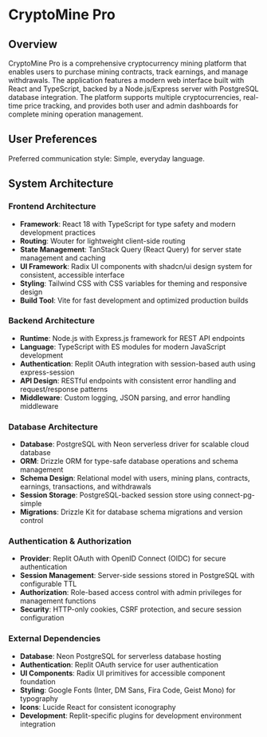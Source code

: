 # CryptoMine Pro

## Overview

CryptoMine Pro is a comprehensive cryptocurrency mining platform that enables users to purchase mining contracts, track earnings, and manage withdrawals. The application features a modern web interface built with React and TypeScript, backed by a Node.js/Express server with PostgreSQL database integration. The platform supports multiple cryptocurrencies, real-time price tracking, and provides both user and admin dashboards for complete mining operation management.

## User Preferences

Preferred communication style: Simple, everyday language.

## System Architecture

### Frontend Architecture
- **Framework**: React 18 with TypeScript for type safety and modern development practices
- **Routing**: Wouter for lightweight client-side routing
- **State Management**: TanStack Query (React Query) for server state management and caching
- **UI Framework**: Radix UI components with shadcn/ui design system for consistent, accessible interface
- **Styling**: Tailwind CSS with CSS variables for theming and responsive design
- **Build Tool**: Vite for fast development and optimized production builds

### Backend Architecture
- **Runtime**: Node.js with Express.js framework for REST API endpoints
- **Language**: TypeScript with ES modules for modern JavaScript development
- **Authentication**: Replit OAuth integration with session-based auth using express-session
- **API Design**: RESTful endpoints with consistent error handling and request/response patterns
- **Middleware**: Custom logging, JSON parsing, and error handling middleware

### Database Architecture
- **Database**: PostgreSQL with Neon serverless driver for scalable cloud database
- **ORM**: Drizzle ORM for type-safe database operations and schema management
- **Schema Design**: Relational model with users, mining plans, contracts, earnings, transactions, and withdrawals
- **Session Storage**: PostgreSQL-backed session store using connect-pg-simple
- **Migrations**: Drizzle Kit for database schema migrations and version control

### Authentication & Authorization
- **Provider**: Replit OAuth with OpenID Connect (OIDC) for secure authentication
- **Session Management**: Server-side sessions stored in PostgreSQL with configurable TTL
- **Authorization**: Role-based access control with admin privileges for management functions
- **Security**: HTTP-only cookies, CSRF protection, and secure session configuration

### External Dependencies
- **Database**: Neon PostgreSQL for serverless database hosting
- **Authentication**: Replit OAuth service for user authentication
- **UI Components**: Radix UI primitives for accessible component foundation
- **Styling**: Google Fonts (Inter, DM Sans, Fira Code, Geist Mono) for typography
- **Icons**: Lucide React for consistent iconography
- **Development**: Replit-specific plugins for development environment integration
